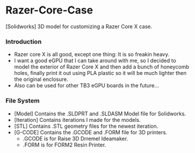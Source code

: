 # Razer-Core-Case
 [Solidworks] 3D model for customizing a Razer Core X case.
 
### Introduction
* Razer core X is all good, except one thing: It is so freakin heavy.
* I want a good eGPU that I can take around with me, so I decided to model the exterior of Razer Core X and then add a bunch of honeycomb holes, finally print it out using PLA plastic so it will be much lighter then the original enclosure.
* Also can be used for other TB3 eGPU boards in the future... 

### File System
* [Model] Contains the .SLDPRT and .SLDASM Model file for Solidworks.
* [Iteration] Contains iterations I made for the models.
* [STL] Contains .STL geometry files for the newest iteration.
* [G-CODE] Contains the .GCODE and .FORM file for 3D printers.
   * .GCODE is for Raise 3D Drremel Ideamaker.
   * .FORM is for FORM2 Resin Printer.
